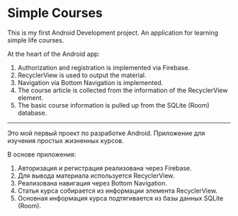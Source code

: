 # Simple Courses
This is my first Android Development project. An application for learning simple life courses.

At the heart of the Android app:
1. Authorization and registration is implemented via Firebase.
2. RecyclerView is used to output the material.
3. Navigation via Bottom Navigation is implemented.
4. The course article is collected from the information of the RecyclerView element.
5. The basic course information is pulled up from the SQLite (Room) database.

---

Это мой первый проект по разработке Android. Приложение для изучения простых жизненных курсов.

В основе приложения:
1. Авторизация и регистрация реализована через Firebase.
2. Для вывода материала используется RecyclerView.
3. Реализована навигация через Bottom Navigation.
4. Статья курса собирается из информации элемента RecyclerView.
5. Основная информация курса подтягивается из базы данных SQLite (Room).
